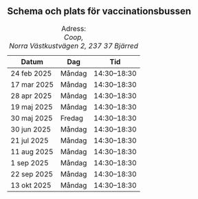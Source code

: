 <!-- 2. LOCATION & SCHEDULE SECTION - FUSION ULTRA ACCESSIBILITY -->
<aside role="complementary" aria-labelledby="schedule-heading">
<h2 id="schedule-heading" class="visually-hidden">Schema och plats för vaccinationsbussen</h2>
<table class="location-schedule caption-top" role="table" aria-describedby="location-description">
<caption class="place-title" id="location-description">
<span class="address-label" aria-label="Besöksadress">Adress:</span> 
<address>Coop,<br />Norra V&auml;stkustv&auml;gen 2, 237 37 Bj&auml;rred</address>
</caption>
<thead>
<tr>
<th scope="col" abbr="Datum">Datum</th>
<th scope="col" abbr="Veckodag">Dag</th>
<th scope="col" abbr="Öppettider">Tid</th>
</tr>
</thead>
<tbody>
<tr>
<td>24 feb 2025</td>
<td>M&aring;ndag</td>
<td>14:30&ndash;18:30</td>
</tr>
<tr>
<td>17 mar 2025</td>
<td>M&aring;ndag</td>
<td>14:30&ndash;18:30</td>
</tr>
<tr>
<td>28 apr 2025</td>
<td>M&aring;ndag</td>
<td>14:30&ndash;18:30</td>
</tr>
<tr>
<td>19 maj 2025</td>
<td>M&aring;ndag</td>
<td>14:30&ndash;18:30</td>
</tr>
<tr>
<td>30 maj 2025</td>
<td>Fredag</td>
<td>14:30&ndash;18:30</td>
</tr>
<tr>
<td>30 jun 2025</td>
<td>M&aring;ndag</td>
<td>14:30&ndash;18:30</td>
</tr>
<tr>
<td>21 jul 2025</td>
<td>M&aring;ndag</td>
<td>14:30&ndash;18:30</td>
</tr>
<tr>
<td>11 aug 2025</td>
<td>M&aring;ndag</td>
<td>14:30&ndash;18:30</td>
</tr>
<tr>
<td>1 sep 2025</td>
<td>M&aring;ndag</td>
<td>14:30&ndash;18:30</td>
</tr>
<tr>
<td>22 sep 2025</td>
<td>M&aring;ndag</td>
<td>14:30&ndash;18:30</td>
</tr>
<tr>
<td>13 okt 2025</td>
<td>M&aring;ndag</td>
<td>14:30&ndash;18:30</td>
</tr>
</tbody>
</table>
</aside>